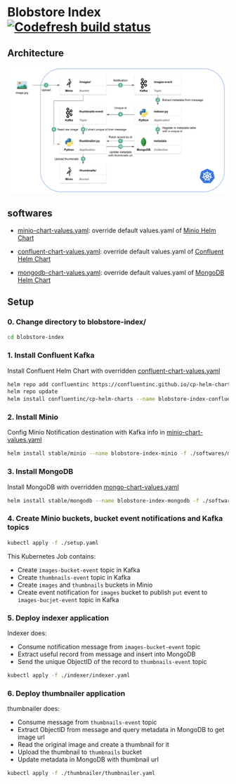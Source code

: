 # Blobstore Index [![Codefresh build status]( https://g.codefresh.io/api/badges/pipeline/qshao-pivotal_marketplace/qshao-pivotal%2Fdata-on-k8s%2Fdata-on-k8s?branch=blobstore-index&key=eyJhbGciOiJIUzI1NiJ9.NWMxYWE4MTZlNWFiYjUwNGU1MjljNTY3.6aWX049NTXW6u_sh7DqsbusOf606eHaoVUw7wD-NHeo&type=cf-2)]( https://g.codefresh.io/pipelines/data-on-k8s/builds?repoOwner=qshao-pivotal&repoName=data-on-k8s&serviceName=qshao-pivotal%2Fdata-on-k8s&filter=trigger:build~Build;branch:blobstore-index;pipeline:5c400cf7b131c12cfe2e69ca~data-on-k8s)

## Architecture

![Blobstore Index Architecture](blobstore-index-architecture.png)

## softwares

- [minio-chart-values.yaml](softwares/minio-chart-values.yaml): override default values.yaml of [Minio Helm Chart](https://github.com/helm/charts/tree/master/stable/minio)

- [confluent-chart-values.yaml](softwares/confluent-chart-values.yaml): override default values.yaml of [Confluent Helm Chart](https://github.com/confluentinc/cp-helm-charts)

- [mongodb-chart-values.yaml](softwares/mongodb-chart-values.yaml): override default values.yaml of [MongoDB Helm Chart](https://github.com/helm/charts/tree/master/stable/mongodb)

## Setup

### 0. Change directory to blobstore-index/

```sh
cd blobstore-index
```

### 1. Install Confluent Kafka

Install Confluent Helm Chart with overridden [confluent-chart-values.yaml](softwares/confluent-chart-values.yaml)

```sh
helm repo add confluentinc https://confluentinc.github.io/cp-helm-charts/
helm repo update
helm install confluentinc/cp-helm-charts --name blobstore-index-confluent -f ./softwares/confluent-chart-values.yaml
```

### 2. Install Minio

Config Minio Notification destination with Kafka info in [minio-chart-values.yaml](softwares/minio-chart-values.yaml)

```sh
helm install stable/minio --name blobstore-index-minio -f ./softwares/minio-chart-values.yaml --version 2.3.0
```

### 3. Install MongoDB

Install MongoDB with overridden [mongo-chart-values.yaml](softwares/mongodb-chart-values.yaml)

```sh
helm install stable/mongodb --name blobstore-index-mongodb -f ./softwares/mongodb-chart-values.yaml
```

### 4. Create Minio buckets, bucket event notifications and Kafka topics

```sh
kubectl apply -f ./setup.yaml
```

This Kubernetes Job contains:

- Create `images-bucket-event` topic in Kafka
- Create `thumbnails-event` topic in Kafka
- Create `images` and `thumbnails` buckets in Minio
- Create event notification for `images` bucket to publish `put` event to `images-bucjet-event` topic in Kafka

### 5. Deploy indexer application

Indexer does:

- Consume notification message from `images-bucket-event` topic
- Extract useful record from message and insert into MongoDB
- Send the unique ObjectID of the record to `thumbnails-event` topic

```sh
kubectl apply -f ./indexer/indexer.yaml
```

### 6. Deploy thumbnailer application

thumbnailer does:

- Consume message from `thumbnails-event` topic
- Extract ObjectID from message and query metadata in MongoDB to get image url 
- Read the original image and create a thumbnail for it
- Upload the thumbnail to `thumbnails` bucket
- Update metadata in MongoDB with thumbnail url

```sh
kubectl apply -f ./thumbnailer/thumbnailer.yaml
```